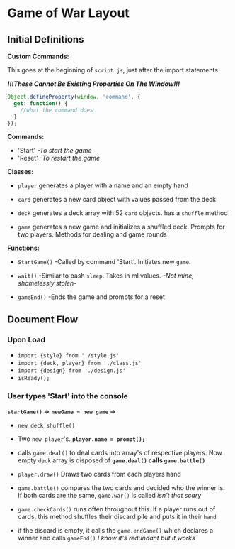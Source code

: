 # Game of War Layout

## Initial Definitions
**Custom Commands:**

This goes at the beginning of `script.js`, just after the import statements

***!!!These Cannot Be Existing Properties On The Window!!!***

```js
Object.defineProperty(window, 'command', {
  get: function() {
    //what the command does
  }
});
```
**Commands:**
- 'Start' *-To start the game*
- 'Reset' *-To restart the game*

**Classes:**

- `player` generates a player with a name and an empty hand

- `card` generates a new card object with values passed from the deck

- `deck` generates a deck array with 52 `card` objects. has a `shuffle` method

- `game` generates a new game and initializes a shuffled deck. Prompts for two players. Methods for dealing and game rounds

**Functions:**

- `StartGame()` -Called by command 'Start'. Initiates new `game`.

- `wait()` -Similar to bash `sleep`. Takes in ml values. *-Not mine, shamelessly stolen-*

- `gameEnd()` -Ends the game and prompts for a reset

## Document Flow

### Upon Load
- `import {style} from './style.js'`
- `import {deck, player} from './class.js'`
- `import {design} from './design.js'`
- `isReady();`

### User types 'Start' into the console
**`startGame()` =>**
**`newGame = new game` =>**
- `new deck.shuffle()`
- Two `new player`'s. **`player.name = prompt();`**
- calls `game.deal()` to deal cards into array's of respective players. Now empty `deck` array is disposed of
**`game.deal()` calls `game.battle()`**
- `player.draw()` Draws two cards from each players hand
- `game.battle()` compares the two cards and decided who the winner is. If both cards are the same, `game.war()` is called *isn't that scary*

- `game.checkCards()` runs often throughout this. If a player runs out of cards, this method shuffles their discard pile and puts it in their `hand`
- if the discard is empty, it calls the `game.endGame()` which declares a winner and calls `gameEnd()` *I know it's redundant but it works*
